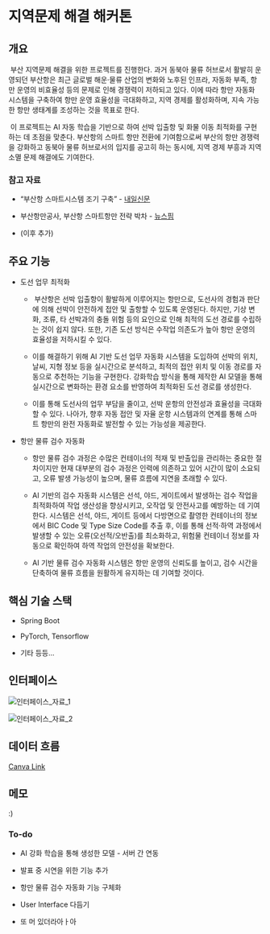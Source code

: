 # 지역문제 해결 해커톤

## 개요

&nbsp;부산 지역문제 해결을 위한 프로젝트를 진행한다. 과거 동북아 물류 허브로서 활발히 운영되던 부산항은 최근 글로벌 해운·물류 산업의 변화와 노후된 인프라, 자동화 부족, 항만 운영의 비효율성 등의 문제로 인해 경쟁력이 저하되고 있다. 이에 따라 항만 자동화 시스템을 구축하여 항만 운영 효율성을 극대화하고, 지역 경제를 활성화하며, 지속 가능한 항만 생태계를 조성하는 것을 목표로 한다.

&nbsp;이 프로젝트는 AI 자동 학습을 기반으로 하여 선박 입출항 및 화물 이동 최적화를 구현하는 데 초점을 맞춘다. 부산항의 스마트 항만 전환에 기여함으로써 부산의 항만 경쟁력을 강화하고 동북아 물류 허브로서의 입지를 공고히 하는 동시에, 지역 경제 부흥과 지역 소멸 문제 해결에도 기여한다.


### 참고 자료

- “부산항 스마트시스템 조기 구축” - [내일신문](https://www.naeil.com/news/read/537644)

- 부산항만공사, 부산항 스마트항만 전략 박차 - [뉴스핌](https://www.newspim.com/news/view/20250113001088)

- (이후 추가)


## 주요 기능

- 도선 업무 최적화

  -  부산항은 선박 입출항이 활발하게 이루어지는 항만으로, 도선사의 경험과 판단에 의해 선박이 안전하게 접안 및 출항할 수 있도록 운영된다. 하지만, 기상 변화, 조류, 타 선박과의 충돌 위험 등의 요인으로 인해 최적의 도선 경로를 수립하는 것이 쉽지 않다. 또한, 기존 도선 방식은 수작업 의존도가 높아 항만 운영의 효율성을 저하시킬 수 있다.
  
  - 이를 해결하기 위해 AI 기반 도선 업무 자동화 시스템을 도입하여 선박의 위치, 날씨, 지형 정보 등을 실시간으로 분석하고, 최적의 접안 위치 및 이동 경로를 자동으로 추천하는 기능을 구현한다. 강화학습 방식을 통해 제작한 AI 모델을 통해 실시간으로 변화하는 환경 요소를 반영하여 최적화된 도선 경로를 생성한다.
  
  - 이를 통해 도선사의 업무 부담을 줄이고, 선박 운항의 안전성과 효율성을 극대화할 수 있다. 나아가, 향후 자동 접안 및 자율 운항 시스템과의 연계를 통해 스마트 항만의 완전 자동화로 발전할 수 있는 가능성을 제공한다.

- 항만 물류 검수 자동화

  - 항만 물류 검수 과정은 수많은 컨테이너의 적재 및 반출입을 관리하는 중요한 절차이지만 현재 대부분의 검수 과정은 인력에 의존하고 있어 시간이 많이 소요되고, 오류 발생 가능성이 높으며, 물류 흐름에 지연을 초래할 수 있다.

  - AI 기반의 검수 자동화 시스템은 선석, 야드, 게이트에서 발생하는 검수 작업을 최적화하여 작업 생산성을 향상시키고, 오작업 및 안전사고를 예방하는 데 기여한다. 시스템은 선석, 야드, 게이트 등에서 다방면으로 촬영한 컨테이너의 정보에서 BIC Code 및 Type Size Code를 추출 후, 이를 통해 선적·하역 과정에서 발생할 수 있는 오류(오선적/오반출)를 최소화하고, 위험물 컨테이너 정보를 자동으로 확인하여 하역 작업의 안전성을 확보한다.

  - AI 기반 물류 검수 자동화 시스템은 항만 운영의 신뢰도를 높이고, 검수 시간을 단축하여 물류 흐름을 원활하게 유지하는 데 기여할 것이다.


## 핵심 기술 스택

- Spring Boot

- PyTorch, Tensorflow

- 기타 등등...


## 인터페이스

![인터페이스_자료_1](https://github.com/nacho2407/marine_copilot/blob/main/etc/img/interface_1.jpg)

![인터페이스_자료_2](https://github.com/nacho2407/marine_copilot/blob/main/etc/img/interface_2.jpg)


## 데이터 흐름

[Canva Link](https://www.canva.com/design/DAGe4qcUVzM/9yD7shNlYk-8l3d44qNUvQ/view?utm_content=DAGe4qcUVzM&utm_campaign=designshare&utm_medium=link2&utm_source=uniquelinks&utlId=h13892caa96)


## 메모

:)

### To-do

- AI 강화 학습을 통해 생성한 모델 - 서버 간 연동

- 발표 중 시연을 위한 기능 추가

- 항만 물류 검수 자동화 기능 구체화

- User Interface 다듬기

- 또 머 있더라아ㅏ아
